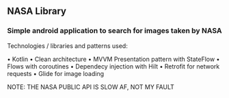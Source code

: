 
## NASA Library
### Simple android application to search for images taken by NASA
Technologies / libraries and patterns used:

• Kotlin
• Clean architecture
• MVVM Presentation pattern with StateFlow
• Flows with coroutines
• Dependecy injection with Hilt
• Retrofit for network requests
• Glide for image loading

NOTE: THE NASA PUBLIC API IS SLOW AF, NOT MY FAULT